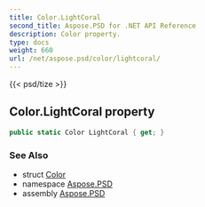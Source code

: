 ```yaml
---
title: Color.LightCoral
second_title: Aspose.PSD for .NET API Reference
description: Color property. 
type: docs
weight: 660
url: /net/aspose.psd/color/lightcoral/
---
```

{{< psd/tize >}}
## Color.LightCoral property

```csharp
public static Color LightCoral { get; }
```

### See Also

* struct [Color](../)
* namespace [Aspose.PSD](../../color/)
* assembly [Aspose.PSD](../../../)


